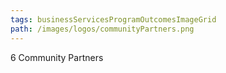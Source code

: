 ```yaml
---
tags: businessServicesProgramOutcomesImageGrid
path: /images/logos/communityPartners.png
---
```

6 Community Partners
